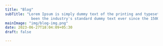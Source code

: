```yaml
---
title: "Blog"
subTitle: "Lorem Ipsum is simply dummy text of the printing and typesetting industry. Lorem Ipsum has
            been the industry's standard dummy text ever since the 1500s"
mainImage: "img/blog-img.png"
date: 2023-06-27T18:04:09+05:30
draft: false

---
```


